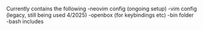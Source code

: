 Currently contains the following
-neovim config (ongoing setup)
-vim config (legacy, still being used 4/2025)
-openbox (for keybindings etc)
-bin folder 
-bash includes
